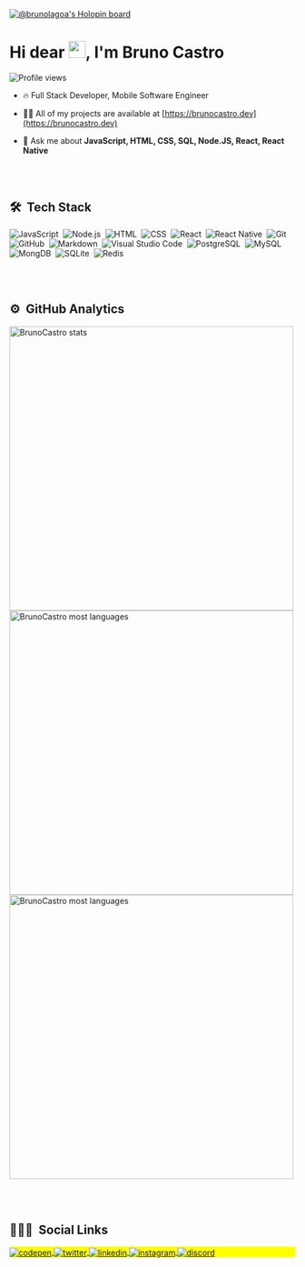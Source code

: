 [![@brunolagoa's Holopin board](https://holopin.me/brunolagoa)](https://holopin.io/@brunolagoa)

<h1 align="left">Hi dear <img src="https://raw.githubusercontent.com/kaueMarques/kaueMarques/master/hi.gif" width="30px">, I'm Bruno Castro</h1>
<p align="left"> <img src="https://komarev.com/ghpvc/?username=brunolagoa&color=yellow" alt="Profile views" /> </p>

- 🔥 Full Stack Developer, Mobile Software Engineer 

- 👨‍💻 All of my projects are available at [https://brunocastro.dev](https://brunocastro.dev)

- 💬 Ask me about **JavaScript, HTML, CSS, SQL, Node.JS, React, React Native**

<br><br>

## 🛠 &nbsp;Tech Stack

![JavaScript](https://img.shields.io/badge/-JavaScript-05122A?style=for-the-badge&logo=javascript)&nbsp;
![Node.js](https://img.shields.io/badge/-Node.js-05122A?style=for-the-badge&logo=node.js)&nbsp;
![HTML](https://img.shields.io/badge/-HTML-05122A?style=for-the-badge&logo=HTML5)&nbsp;
![CSS](https://img.shields.io/badge/-CSS-05122A?style=for-the-badge&logo=CSS3&logoColor=1572B6)&nbsp;
![React](https://img.shields.io/badge/-React-05122A?style=for-the-badge&logo=react)&nbsp;
![React Native](https://img.shields.io/badge/-React-05122A?style=for-the-badge&logo=react)&nbsp;
![Git](https://img.shields.io/badge/-Git-05122A?style=for-the-badge&logo=git)&nbsp;
![GitHub](https://img.shields.io/badge/-GitHub-05122A?style=for-the-badge&logo=github)&nbsp;
![Markdown](https://img.shields.io/badge/-Markdown-05122A?style=for-the-badge&logo=markdown)&nbsp;
![Visual Studio Code](https://img.shields.io/badge/-Visual%20Studio%20Code-05122A?style=for-the-badge&logo=visual-studio-code&logoColor=007ACC)&nbsp;
![PostgreSQL](https://img.shields.io/badge/-PostgreSQL-05122A?style=for-the-badge&logo=postgresql)&nbsp;
![MySQL](https://img.shields.io/badge/-MySQL-05122A?style=for-the-badge&logo=mysql)&nbsp;
![MongDB](https://img.shields.io/badge/-MongoDB-05122A?style=for-the-badge&logo=mongodb)&nbsp;
![SQLite](https://img.shields.io/badge/-SQLite-05122A?style=for-the-badge&logo=sqlite)&nbsp;
![Redis](https://img.shields.io/badge/-Redis-05122A?style=for-the-badge&logo=redis)&nbsp;

<br><br>

## ⚙️ &nbsp;GitHub Analytics

<p align="left">
<img width="500em" src="https://github-readme-stats.vercel.app/api?username=brunolagoa&show_icons=true&theme=vision-friendly-dark" alt="BrunoCastro stats"/>
<img width="500em" src="https://github-readme-streak-stats.herokuapp.com/?user=brunolagoa&layout=compact&theme=vision-friendly-dark" alt="BrunoCastro most languages"/>
<img width="500em" src="https://github-readme-stats.vercel.app/api/top-langs/?username=brunolagoa&layout=compact&theme=vision-friendly-dark" alt="BrunoCastro most languages"/>
</p>

<br><br>

## 👨🏽‍🦲 &nbsp;Social Links

<p align="left" style="background:yellow">
<a href="https://codepen.io/brunolagoa" target="_blank">
  <img align="center" src="https://img.shields.io/badge/-brunolagoa-05122A?style=for-the-badge&logo=codepen" alt="codepen"/>
</a>
 
<a href="https://twitter.com/BrunoCa75097209" target="_blank">
  <img align="center" src="https://img.shields.io/badge/-brunocastro-05122A?style=for-the-badge&logo=twitter" alt="twitter"/>  
</a>
 
<a href="https://linkedin.com/in/brunovcastro" target="_blank">
  <img align="center" src="https://img.shields.io/badge/-brunocastro-05122A?style=for-the-badge&logo=linkedin" alt="linkedin"/>
</a>
 
<a href="https://instagram.com/brunovcastro" target="_blank">
 <img align="center" src="https://img.shields.io/badge/brunovcastro-05122A?style=for-the-badge&logo=instagram" alt="instagram"/>
</a>
 
 <a href="https://discord.com/Bruno Castro#2817" target="_blank">
 <img align="center" src="https://img.shields.io/badge/BrunoCastro-05122A?style=for-the-badge&logo=discord" alt="discord"/>
</a>
</p>

<!---
BrunoLagoa/BrunoLagoa is a ✨ special ✨ repository because its `README.md` (this file) appears on your GitHub profile.
You can click the Preview link to take a look at your changes.
--->
